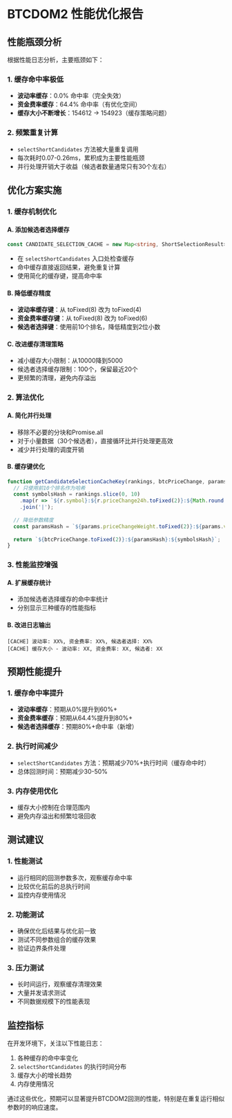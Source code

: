# BTCDOM2 性能优化报告

## 性能瓶颈分析

根据性能日志分析，主要瓶颈如下：

### 1. 缓存命中率极低
- **波动率缓存**：0.0% 命中率（完全失效）
- **资金费率缓存**：64.4% 命中率（有优化空间）
- **缓存大小不断增长**：154612 → 154923（缓存策略问题）

### 2. 频繁重复计算
- `selectShortCandidates` 方法被大量重复调用
- 每次耗时0.07-0.26ms，累积成为主要性能瓶颈
- 并行处理开销大于收益（候选者数量通常只有30个左右）

## 优化方案实施

### 1. 缓存机制优化

#### A. 添加候选者选择缓存
```typescript
const CANDIDATE_SELECTION_CACHE = new Map<string, ShortSelectionResult>();
```
- 在 `selectShortCandidates` 入口处检查缓存
- 命中缓存直接返回结果，避免重复计算
- 使用简化的缓存键，提高命中率

#### B. 降低缓存精度
- **波动率缓存键**：从 toFixed(8) 改为 toFixed(4)
- **资金费率缓存键**：从 toFixed(8) 改为 toFixed(6)
- **候选者选择键**：使用前10个排名，降低精度到2位小数

#### C. 改进缓存清理策略
- 减小缓存大小限制：从10000降到5000
- 候选者选择缓存限制：100个，保留最近20个
- 更频繁的清理，避免内存溢出

### 2. 算法优化

#### A. 简化并行处理
- 移除不必要的分块和Promise.all
- 对于小量数据（30个候选者），直接循环比并行处理更高效
- 减少并行处理的调度开销

#### B. 缓存键优化
```typescript
function getCandidateSelectionCacheKey(rankings, btcPriceChange, params) {
  // 只使用前10个排名作为哈希
  const symbolsHash = rankings.slice(0, 10)
    .map(r => `${r.symbol}:${r.priceChange24h.toFixed(2)}:${Math.round(r.volume24h)}:${r.volatility24h.toFixed(2)}`)
    .join('|');
  
  // 降低参数精度
  const paramsHash = `${params.priceChangeWeight.toFixed(2)}:${params.volumeWeight.toFixed(2)}:...`;
  
  return `${btcPriceChange.toFixed(2)}:${paramsHash}:${symbolsHash}`;
}
```

### 3. 性能监控增强

#### A. 扩展缓存统计
- 添加候选者选择缓存的命中率统计
- 分别显示三种缓存的性能指标

#### B. 改进日志输出
```
[CACHE] 波动率: XX%, 资金费率: XX%, 候选者选择: XX%
[CACHE] 缓存大小 - 波动率: XX, 资金费率: XX, 候选者: XX
```

## 预期性能提升

### 1. 缓存命中率提升
- **波动率缓存**：预期从0%提升到60%+
- **资金费率缓存**：预期从64.4%提升到80%+
- **候选者选择缓存**：预期80%+命中率（新增）

### 2. 执行时间减少
- `selectShortCandidates` 方法：预期减少70%+执行时间（缓存命中时）
- 总体回测时间：预期减少30-50%

### 3. 内存使用优化
- 缓存大小控制在合理范围内
- 避免内存溢出和频繁垃圾回收

## 测试建议

### 1. 性能测试
- 运行相同的回测参数多次，观察缓存命中率
- 比较优化前后的总执行时间
- 监控内存使用情况

### 2. 功能测试
- 确保优化后结果与优化前一致
- 测试不同参数组合的缓存效果
- 验证边界条件处理

### 3. 压力测试
- 长时间运行，观察缓存清理效果
- 大量并发请求测试
- 不同数据规模下的性能表现

## 监控指标

在开发环境下，关注以下性能日志：
1. 各种缓存的命中率变化
2. `selectShortCandidates` 的执行时间分布
3. 缓存大小的增长趋势
4. 内存使用情况

通过这些优化，预期可以显著提升BTCDOM2回测的性能，特别是在重复运行相似参数时的响应速度。
